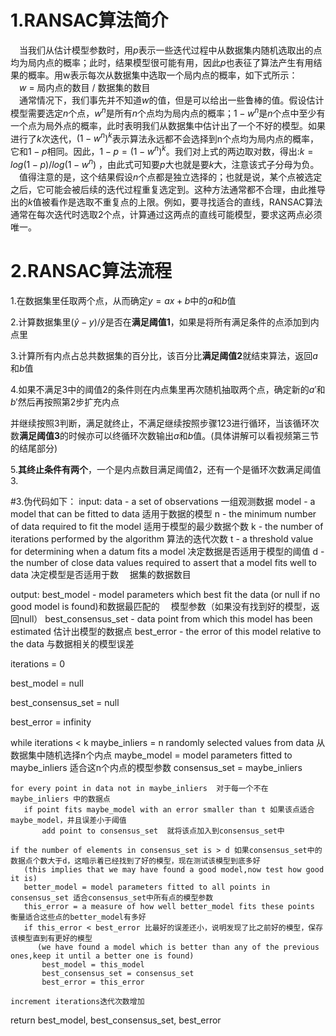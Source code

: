 # 1.RANSAC算法简介

&ensp;&ensp;当我们从估计模型参数时，用$p$表示一些迭代过程中从数据集内随机选取出的点均为局内点的概率；此时，结果模型很可能有用，因此$p$也表征了算法产生有用结果的概率。用w表示每次从数据集中选取一个局内点的概率，如下式所示：  
&ensp;&ensp;$w$ = 局内点的数目 / 数据集的数目  
&ensp;&ensp;通常情况下，我们事先并不知道$w$的值，但是可以给出一些鲁棒的值。假设估计模型需要选定$n$个点，$w^n$是所有$n$个点均为局内点的概率；$1-w^n$是$n$个点中至少有一个点为局外点的概率，此时表明我们从数据集中估计出了一个不好的模型。如果进行了$k$次迭代，$(1-w^n)^k$表示算法永远都不会选择到n个点均为局内点的概率，它和$1-p$相同。因此，$1−p=(1-w^n)^k$。我们对上式的两边取对数，得出:$k=log(1−p)/log(1−w^n)$  ，由此式可知要$p$大也就是要$k$大，注意该式子分母为负。
&ensp;&ensp;值得注意的是，这个结果假设$n$个点都是独立选择的；也就是说，某个点被选定之后，它可能会被后续的迭代过程重复选定到。这种方法通常都不合理，由此推导出的$k$值被看作是选取不重复点的上限。例如，要寻找适合的直线，RANSAC算法通常在每次迭代时选取2个点，计算通过这两点的直线可能模型，要求这两点必须唯一。

# 2.RANSAC算法流程

1.在数据集里任取两个点，从而确定$y=ax+b$中的$a$和$b$值

2.计算数据集里${(\hat	y-y)}/{\hat y}$是否在**满足阈值1**，如果是将所有满足条件的点添加到内点里

3.计算所有内点占总共数据集的百分比，该百分比**满足阈值2**就结束算法，返回$a$和$b$值

4.如果不满足3中的阈值2的条件则在内点集里再次随机抽取两个点，确定新的$a'$和$b'$然后再按照第2步扩充内点

并继续按照3判断，满足就终止，不满足继续按照步骤123进行循环，当该循环次数**满足阈值3**的时候亦可以终循环次数输出$a$和$b$值。(具体讲解可以看视频第三节的结尾部分)

5.**其终止条件有两个**，一个是内点数目满足阈值2，还有一个是循环次数满足阈值3.

#3.伪代码如下： 
input:
    data - a set of observations 一组观测数据
    model - a model that can be fitted to data 适用于数据的模型
    n - the minimum number of data required to fit the model 适用于模型的最少数据个数
    k - the number of iterations performed by the algorithm 算法的迭代次数
    t - a threshold value for determining when a datum fits a model 决定数据是否适用于模型的阈值
    d - the number of close data values required to assert that a model fits well to data 决定模型是否适用于数  &emsp;据集的数据数目

output:
    best_model - model parameters which best fit the data (or null if no good model is found)和数据最匹配的  &emsp;模型参数（如果没有找到好的模型，返回null）
    best_consensus_set - data point from which this model has been estimated 估计出模型的数据点
    best_error - the error of this model relative to the data 与数据相关的模型误差

iterations = 0

best_model = null

best_consensus_set = null

best_error = infinity

while iterations < k
    maybe_inliers = n randomly selected values from data  从数据集中随机选择n个内点
    maybe_model = model parameters fitted to maybe_inliers 适合这n个内点的模型参数
    consensus_set = maybe_inliers

    for every point in data not in maybe_inliers  对于每一个不在maybe_inliers 中的数据点
       if point fits maybe_model with an error smaller than t 如果该点适合maybe_model，并且误差小于阈值
           add point to consensus_set  就将该点加入到consensus_set中
    
    if the number of elements in consensus_set is > d 如果consensus_set中的数据点个数大于d，这暗示着已经找到了好的模型，现在测试该模型到底多好
       (this implies that we may have found a good model,now test how good it is)
       better_model = model parameters fitted to all points in consensus_set 适合consensus_set中所有点的模型参数
       this_error = a measure of how well better_model fits these points 衡量适合这些点的better_model有多好
       if this_error < best_error 比最好的误差还小，说明发现了比之前好的模型，保存该模型直到有更好的模型
          (we have found a model which is better than any of the previous ones,keep it until a better one is found)
           best_model = this_model
           best_consensus_set = consensus_set
           best_error = this_error
    
    increment iterations迭代次数增加

return best_model, best_consensus_set, best_error


```python

```
